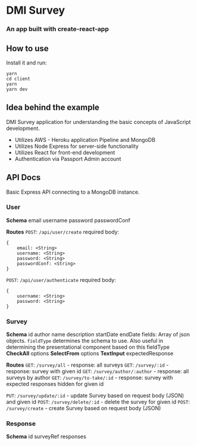 # DMI Survey
### An app built with create-react-app

## How to use
Install it and run:

```
yarn
cd client
yarn
yarn dev
```

## Idea behind the example
DMI Survey application for understanding the basic concepts of JavaScript development.
* Utilizes AWS - Heroku application Pipeline and MongoDB
* Utilizes Node Express for server-side functionality
* Utilizes React for front-end development
* Authentication via Passport Admin account

## API Docs
Basic Express API connecting to a MongoDB instance.

### User
__Schema__
  email
  username
  password
  passwordConf

__Routes__
`POST`: `/api/user/create`
required body:
```
{
    email: <String>
    username: <String>
    password: <String>
    passwordConf: <String>
}
```
`POST`: `/api/user/authenticate`
required body:
```
{
    username: <String>
    password: <String>
}
```

### Survey
__Schema__
    id
    author
    name
    description
    startDate
    endDate
    fields: Array of json objects. `fieldType` determines the schema to use.
        Also useful in determining the presentational component based on this fieldType
    __CheckAll__
        options
    __SelectFrom__
        options
    __TextInput__
        expectedResponse

__Routes__
`GET`: `/survey/all` - response: all surveys
`GET`: `/survey/:id` - response: survey with given id
`GET`: `/survey/author/:author` - response: all surveys by author
`GET`: `/survey/to-take/:id` - response: survey with expected responses hidden for given id

`PUT`: `/survey/update/:id` - update Survey based on request body (JSON) and given id
`POST`: `/survey/delete/:id` - delete the survey for given id
`POST`: `/survey/create` - create Survey based on request body (JSON)

### Response
__Schema__
    id
    surveyRef
    responses